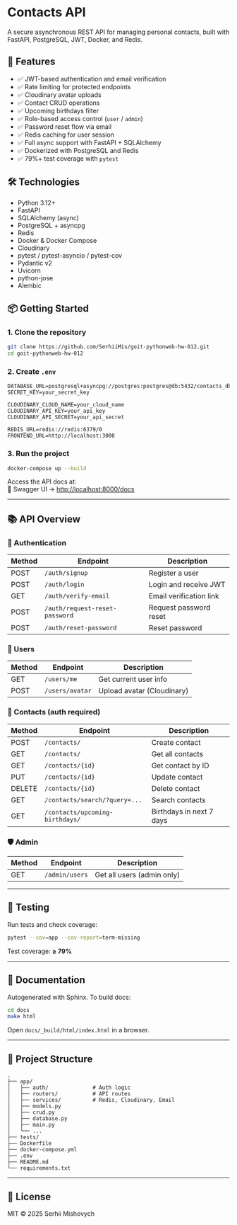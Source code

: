 # Contacts API

A secure asynchronous REST API for managing personal contacts, built with FastAPI, PostgreSQL, JWT, Docker, and Redis.

## 🚀 Features

- ✅ JWT-based authentication and email verification
- ✅ Rate limiting for protected endpoints
- ✅ Cloudinary avatar uploads
- ✅ Contact CRUD operations
- ✅ Upcoming birthdays filter
- ✅ Role-based access control (`user` / `admin`)
- ✅ Password reset flow via email
- ✅ Redis caching for user session
- ✅ Full async support with FastAPI + SQLAlchemy
- ✅ Dockerized with PostgreSQL and Redis
- ✅ 79%+ test coverage with `pytest`

## 🛠️ Technologies

- Python 3.12+
- FastAPI
- SQLAlchemy (async)
- PostgreSQL + asyncpg
- Redis
- Docker & Docker Compose
- Cloudinary
- pytest / pytest-asyncio / pytest-cov
- Pydantic v2
- Uvicorn
- python-jose
- Alembic

## 📦 Getting Started

### 1. Clone the repository

```bash
git clone https://github.com/SerhiiMis/goit-pythonweb-hw-012.git
cd goit-pythonweb-hw-012
```

### 2. Create `.env`

```env
DATABASE_URL=postgresql+asyncpg://postgres:postgres@db:5432/contacts_db
SECRET_KEY=your_secret_key

CLOUDINARY_CLOUD_NAME=your_cloud_name
CLOUDINARY_API_KEY=your_api_key
CLOUDINARY_API_SECRET=your_api_secret

REDIS_URL=redis://redis:6379/0
FRONTEND_URL=http://localhost:3000
```

### 3. Run the project

```bash
docker-compose up --build
```

Access the API docs at:  
📄 Swagger UI → [http://localhost:8000/docs](http://localhost:8000/docs)

---

## 📚 API Overview

### 🔐 Authentication

| Method | Endpoint                       | Description             |
| ------ | ------------------------------ | ----------------------- |
| POST   | `/auth/signup`                 | Register a user         |
| POST   | `/auth/login`                  | Login and receive JWT   |
| GET    | `/auth/verify-email`           | Email verification link |
| POST   | `/auth/request-reset-password` | Request password reset  |
| POST   | `/auth/reset-password`         | Reset password          |

### 👤 Users

| Method | Endpoint        | Description                |
| ------ | --------------- | -------------------------- |
| GET    | `/users/me`     | Get current user info      |
| POST   | `/users/avatar` | Upload avatar (Cloudinary) |

### 📇 Contacts (auth required)

| Method | Endpoint                        | Description              |
| ------ | ------------------------------- | ------------------------ |
| POST   | `/contacts/`                    | Create contact           |
| GET    | `/contacts/`                    | Get all contacts         |
| GET    | `/contacts/{id}`                | Get contact by ID        |
| PUT    | `/contacts/{id}`                | Update contact           |
| DELETE | `/contacts/{id}`                | Delete contact           |
| GET    | `/contacts/search/?query=...`   | Search contacts          |
| GET    | `/contacts/upcoming-birthdays/` | Birthdays in next 7 days |

### 🛡️ Admin

| Method | Endpoint       | Description                |
| ------ | -------------- | -------------------------- |
| GET    | `/admin/users` | Get all users (admin only) |

---

## 🧪 Testing

Run tests and check coverage:

```bash
pytest --cov=app --cov-report=term-missing
```

Test coverage: **≥ 79%**

---

## 📖 Documentation

Autogenerated with Sphinx. To build docs:

```bash
cd docs
make html
```

Open `docs/_build/html/index.html` in a browser.

---

## 📂 Project Structure

```
.
├── app/
│   ├── auth/              # Auth logic
│   ├── routers/           # API routes
│   ├── services/          # Redis, Cloudinary, Email
│   ├── models.py
│   ├── crud.py
│   ├── database.py
│   ├── main.py
│   └── ...
├── tests/
├── Dockerfile
├── docker-compose.yml
├── .env
├── README.md
└── requirements.txt
```

---

## 📃 License

MIT © 2025 Serhii Mishovych
